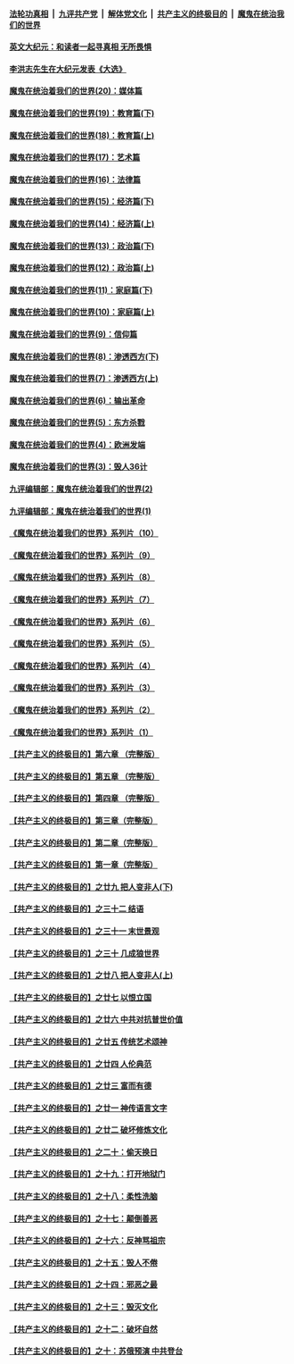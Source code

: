 

####  [法轮功真相](../../../../basic/blob/master/README.md?t=11141031) &nbsp;|&nbsp; [九评共产党](../../../../9ping.md/blob/master/README.md?t=11141031) &nbsp;|&nbsp; [解体党文化](../../../../jtdwh.md/blob/master/README.md?t=11141031)  &nbsp;|&nbsp; [共产主义的终极目的](../../../../gczydzjmd.md/blob/master/README.md?t=11141031) &nbsp;|&nbsp; [魔鬼在统治我们的世界](../../../../mgztzwmdsj.md/blob/master/README.md?t=11141031) 

#### [英文大纪元：和读者一起寻真相 无所畏惧](../pages/nsc422/n12542027.md?t=11141031) 

#### [李洪志先生在大纪元发表《大选》](../pages/nsc422/n12534746.md?t=11141031) 

#### [魔鬼在统治着我们的世界(20)：媒体篇](../pages/nsc422/n10586579.md?t=11141031) 

#### [魔鬼在统治着我们的世界(19)：教育篇(下)](../pages/nsc422/n10564808.md?t=11141031) 

#### [魔鬼在统治着我们的世界(18)：教育篇(上)](../pages/nsc422/n10526970.md?t=11141031) 

#### [魔鬼在统治着我们的世界(17)：艺术篇](../pages/nsc422/n10499093.md?t=11141031) 

#### [魔鬼在统治着我们的世界(16)：法律篇](../pages/nsc422/n10485969.md?t=11141031) 

#### [魔鬼在统治着我们的世界(15)：经济篇(下)](../pages/nsc422/n10469975.md?t=11141031) 

#### [魔鬼在统治着我们的世界(14)：经济篇(上)](../pages/nsc422/n10457370.md?t=11141031) 

#### [魔鬼在统治着我们的世界(13)：政治篇(下)](../pages/nsc422/n10448270.md?t=11141031) 

#### [魔鬼在统治着我们的世界(12)：政治篇(上)](../pages/nsc422/n10444576.md?t=11141031) 

#### [魔鬼在统治着我们的世界(11)：家庭篇(下)](../pages/nsc422/n10440961.md?t=11141031) 

#### [魔鬼在统治着我们的世界(10)：家庭篇(上)](../pages/nsc422/n10435448.md?t=11141031) 

#### [魔鬼在统治着我们的世界(9)：信仰篇](../pages/nsc422/n10432159.md?t=11141031) 

#### [魔鬼在统治着我们的世界(8)：渗透西方(下)](../pages/nsc422/n10429603.md?t=11141031) 

#### [魔鬼在统治着我们的世界(7)：渗透西方(上)](../pages/nsc422/n10426013.md?t=11141031) 

#### [魔鬼在统治着我们的世界(6)：输出革命](../pages/nsc422/n10421536.md?t=11141031) 

#### [魔鬼在统治着我们的世界(5)：东方杀戮](../pages/nsc422/n10417707.md?t=11141031) 

#### [魔鬼在统治着我们的世界(4)：欧洲发端](../pages/nsc422/n10414890.md?t=11141031) 

#### [魔鬼在统治着我们的世界(3)：毁人36计](../pages/nsc422/n10411583.md?t=11141031) 

#### [九评编辑部：魔鬼在统治着我们的世界(2)](../pages/nsc422/n10410036.md?t=11141031) 

#### [九评编辑部：魔鬼在统治着我们的世界(1)](../pages/nsc422/n10406825.md?t=11141031) 

#### [《魔鬼在统治着我们的世界》系列片（10）](../pages/nsc422/n12292670.md?t=11141031) 

#### [《魔鬼在统治着我们的世界》系列片（9）](../pages/nsc422/n12290859.md?t=11141031) 

#### [《魔鬼在统治着我们的世界》系列片（8）](../pages/nsc422/n12287445.md?t=11141031) 

#### [《魔鬼在统治着我们的世界》系列片（7）](../pages/nsc422/n12283425.md?t=11141031) 

#### [《魔鬼在统治着我们的世界》系列片（6）](../pages/nsc422/n12282314.md?t=11141031) 

#### [《魔鬼在统治着我们的世界》系列片（5）](../pages/nsc422/n12281419.md?t=11141031) 

#### [《魔鬼在统治着我们的世界》系列片（4）](../pages/nsc422/n12274024.md?t=11141031) 

#### [《魔鬼在统治着我们的世界》系列片（3）](../pages/nsc422/n12271322.md?t=11141031) 

#### [《魔鬼在统治着我们的世界》系列片（2）](../pages/nsc422/n12269049.md?t=11141031) 

#### [《魔鬼在统治着我们的世界》系列片（1）](../pages/nsc422/n12267575.md?t=11141031) 

#### [【共产主义的终极目的】第六章 （完整版）](../pages/nsc422/n11428913.md?t=11141031) 

#### [【共产主义的终极目的】第五章 （完整版）](../pages/nsc422/n11428912.md?t=11141031) 

#### [【共产主义的终极目的】第四章 （完整版）](../pages/nsc422/n11428907.md?t=11141031) 

#### [【共产主义的终极目的】第三章（完整版）](../pages/nsc422/n11428848.md?t=11141031) 

#### [【共产主义的终极目的】第二章（完整版）](../pages/nsc422/n11428831.md?t=11141031) 

#### [【共产主义的终极目的】第一章（完整版）](../pages/nsc422/n11417651.md?t=11141031) 

#### [【共产主义的终极目的】之廿九 把人变非人(下)](../pages/nsc422/n11344140.md?t=11141031) 

#### [【共产主义的终极目的】之三十二 结语](../pages/nsc422/n11360535.md?t=11141031) 

#### [【共产主义的终极目的】之三十一 末世景观](../pages/nsc422/n11351129.md?t=11141031) 

#### [【共产主义的终极目的】之三十 几成狼世界](../pages/nsc422/n11348280.md?t=11141031) 

#### [【共产主义的终极目的】之廿八 把人变非人(上)](../pages/nsc422/n11340492.md?t=11141031) 

#### [【共产主义的终极目的】之廿七 以恨立国](../pages/nsc422/n11336944.md?t=11141031) 

#### [【共产主义的终极目的】之廿六 中共对抗普世价值](../pages/nsc422/n11324785.md?t=11141031) 

#### [【共产主义的终极目的】之廿五 传统艺术颂神](../pages/nsc422/n11296396.md?t=11141031) 

#### [【共产主义的终极目的】之廿四 人伦典范](../pages/nsc422/n11296397.md?t=11141031) 

#### [【共产主义的终极目的】之廿三 富而有德](../pages/nsc422/n11283598.md?t=11141031) 

#### [【共产主义的终极目的】之廿一 神传语言文字](../pages/nsc422/n11263265.md?t=11141031) 

#### [【共产主义的终极目的】之廿二 破坏修炼文化](../pages/nsc422/n11245728.md?t=11141031) 

#### [【共产主义的终极目的】之二十：偷天换日](../pages/nsc422/n11238846.md?t=11141031) 

#### [【共产主义的终极目的】之十九：打开地狱门](../pages/nsc422/n11206376.md?t=11141031) 

#### [【共产主义的终极目的】之十八：柔性洗脑](../pages/nsc422/n11199994.md?t=11141031) 

#### [【共产主义的终极目的】之十七：颠倒善恶](../pages/nsc422/n11179782.md?t=11141031) 

#### [【共产主义的终极目的】之十六：反神骂祖宗](../pages/nsc422/n11166798.md?t=11141031) 

#### [【共产主义的终极目的】之十五：毁人不倦](../pages/nsc422/n11166792.md?t=11141031) 

#### [【共产主义的终极目的】之十四：邪恶之最](../pages/nsc422/n11150249.md?t=11141031) 

#### [【共产主义的终极目的】之十三：毁灭文化](../pages/nsc422/n11135227.md?t=11141031) 

#### [【共产主义的终极目的】之十二：破坏自然](../pages/nsc422/n11135214.md?t=11141031) 

#### [【共产主义的终极目的】之十：苏俄预演 中共登台](../pages/nsc422/n11118424.md?t=11141031) 

